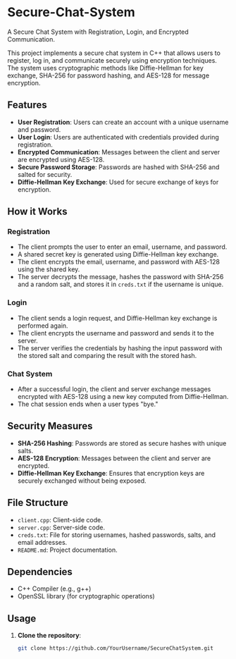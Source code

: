 # Secure-Chat-System
A Secure Chat System with Registration, Login, and  Encrypted Communication.

This project implements a secure chat system in C++ that allows users to register, log in, and communicate securely using encryption techniques. The system uses cryptographic methods like Diffie-Hellman for key exchange, SHA-256 for password hashing, and AES-128 for message encryption.

## Features

- **User Registration**: Users can create an account with a unique username and password.
- **User Login**: Users are authenticated with credentials provided during registration.
- **Encrypted Communication**: Messages between the client and server are encrypted using AES-128.
- **Secure Password Storage**: Passwords are hashed with SHA-256 and salted for security.
- **Diffie-Hellman Key Exchange**: Used for secure exchange of keys for encryption.

## How it Works

### Registration
- The client prompts the user to enter an email, username, and password.
- A shared secret key is generated using Diffie-Hellman key exchange.
- The client encrypts the email, username, and password with AES-128 using the shared key.
- The server decrypts the message, hashes the password with SHA-256 and a random salt, and stores it in `creds.txt` if the username is unique.

### Login
- The client sends a login request, and Diffie-Hellman key exchange is performed again.
- The client encrypts the username and password and sends it to the server.
- The server verifies the credentials by hashing the input password with the stored salt and comparing the result with the stored hash.

### Chat System
- After a successful login, the client and server exchange messages encrypted with AES-128 using a new key computed from Diffie-Hellman.
- The chat session ends when a user types "bye."

## Security Measures

- **SHA-256 Hashing**: Passwords are stored as secure hashes with unique salts.
- **AES-128 Encryption**: Messages between the client and server are encrypted.
- **Diffie-Hellman Key Exchange**: Ensures that encryption keys are securely exchanged without being exposed.

## File Structure

- `client.cpp`: Client-side code.
- `server.cpp`: Server-side code.
- `creds.txt`: File for storing usernames, hashed passwords, salts, and email addresses.
- `README.md`: Project documentation.

## Dependencies

- C++ Compiler (e.g., g++)
- OpenSSL library (for cryptographic operations)

## Usage

1. **Clone the repository**:
   ```bash
   git clone https://github.com/YourUsername/SecureChatSystem.git
